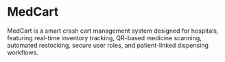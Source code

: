 # MedCart
MedCart is a smart crash cart management system designed for hospitals, featuring real-time inventory tracking, QR-based medicine scanning, automated restocking, secure user roles, and patient-linked dispensing workflows.
